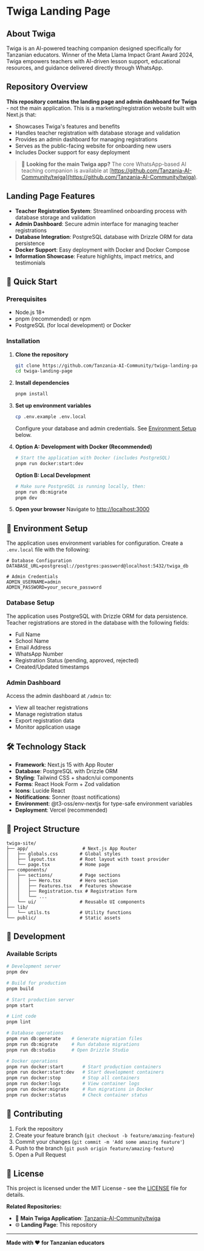 # Twiga Landing Page

## About Twiga

Twiga is an AI-powered teaching companion designed specifically for Tanzanian educators. Winner of the Meta Llama Impact Grant Award 2024, Twiga empowers teachers with AI-driven lesson support, educational resources, and guidance delivered directly through WhatsApp.

## Repository Overview

**This repository contains the landing page and admin dashboard for Twiga** - not the main application. This is a marketing/registration website built with Next.js that:

- Showcases Twiga's features and benefits
- Handles teacher registration with database storage and validation
- Provides an admin dashboard for managing registrations
- Serves as the public-facing website for onboarding new users
- Includes Docker support for easy deployment

> 📱 **Looking for the main Twiga app?** The core WhatsApp-based AI teaching companion is available at [https://github.com/Tanzania-AI-Community/twiga](https://github.com/Tanzania-AI-Community/twiga).

## Landing Page Features

- **Teacher Registration System**: Streamlined onboarding process with database storage and validation
- **Admin Dashboard**: Secure admin interface for managing teacher registrations
- **Database Integration**: PostgreSQL database with Drizzle ORM for data persistence
- **Docker Support**: Easy deployment with Docker and Docker Compose
- **Information Showcase**: Feature highlights, impact metrics, and testimonials

## 🚀 Quick Start

### Prerequisites

- Node.js 18+
- pnpm (recommended) or npm
- PostgreSQL (for local development) or Docker

### Installation

1. **Clone the repository**

   ```bash
   git clone https://github.com/Tanzania-AI-Community/twiga-landing-page.git
   cd twiga-landing-page
   ```

2. **Install dependencies**

   ```bash
   pnpm install
   ```

3. **Set up environment variables**

   ```bash
   cp .env.example .env.local
   ```

   Configure your database and admin credentials. See [Environment Setup](#environment-setup) below.

4. **Option A: Development with Docker (Recommended)**

   ```bash
   # Start the application with Docker (includes PostgreSQL)
   pnpm run docker:start:dev
   ```

   **Option B: Local Development**

   ```bash
   # Make sure PostgreSQL is running locally, then:
   pnpm run db:migrate
   pnpm dev
   ```

5. **Open your browser**
   Navigate to [http://localhost:3000](http://localhost:3000)

## 🔧 Environment Setup

The application uses environment variables for configuration. Create a `.env.local` file with the following:

```env
# Database Configuration
DATABASE_URL=postgresql://postgres:password@localhost:5432/twiga_db

# Admin Credentials
ADMIN_USERNAME=admin
ADMIN_PASSWORD=your_secure_password
```

### Database Setup

The application uses PostgreSQL with Drizzle ORM for data persistence. Teacher registrations are stored in the database with the following fields:

- Full Name
- School Name
- Email Address
- WhatsApp Number
- Registration Status (pending, approved, rejected)
- Created/Updated timestamps

### Admin Dashboard

Access the admin dashboard at `/admin` to:

- View all teacher registrations
- Manage registration status
- Export registration data
- Monitor application usage

## 🛠️ Technology Stack

- **Framework**: Next.js 15 with App Router
- **Database**: PostgreSQL with Drizzle ORM
- **Styling**: Tailwind CSS + shadcn/ui components
- **Forms**: React Hook Form + Zod validation
- **Icons**: Lucide React
- **Notifications**: Sonner (toast notifications)
- **Environment**: @t3-oss/env-nextjs for type-safe environment variables
- **Deployment**: Vercel (recommended)

## 📁 Project Structure

```text
twiga-site/
├── app/                    # Next.js App Router
│   ├── globals.css        # Global styles
│   ├── layout.tsx         # Root layout with toast provider
│   └── page.tsx           # Home page
├── components/
│   ├── sections/          # Page sections
│   │   ├── Hero.tsx       # Hero section
│   │   ├── Features.tsx   # Features showcase
│   │   ├── Registration.tsx # Registration form
│   │   └── ...
│   └── ui/                # Reusable UI components
├── lib/
│   └── utils.ts           # Utility functions
└── public/                # Static assets
```

## 🔧 Development

### Available Scripts

```bash
# Development server
pnpm dev

# Build for production
pnpm build

# Start production server
pnpm start

# Lint code
pnpm lint

# Database operations
pnpm run db:generate    # Generate migration files
pnpm run db:migrate     # Run database migrations
pnpm run db:studio      # Open Drizzle Studio

# Docker operations
pnpm run docker:start       # Start production containers
pnpm run docker:start:dev   # Start development containers
pnpm run docker:stop        # Stop all containers
pnpm run docker:logs        # View container logs
pnpm run docker:migrate     # Run migrations in Docker
pnpm run docker:status      # Check container status
```

## 🤝 Contributing

1. Fork the repository
2. Create your feature branch (`git checkout -b feature/amazing-feature`)
3. Commit your changes (`git commit -m 'Add some amazing feature'`)
4. Push to the branch (`git push origin feature/amazing-feature`)
5. Open a Pull Request

## 📄 License

This project is licensed under the MIT License - see the [LICENSE](LICENSE) file for details.

**Related Repositories:**

- 🚀 **Main Twiga Application**: [Tanzania-AI-Community/twiga](https://github.com/Tanzania-AI-Community/twiga)
- 🌐 **Landing Page**: This repository

---

**Made with ❤️ for Tanzanian educators**
